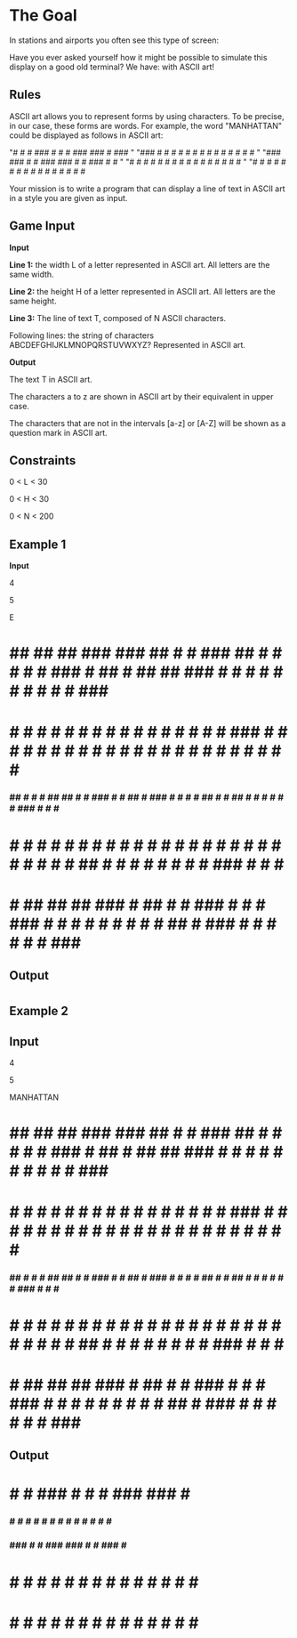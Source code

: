 # The Goal
In stations and airports you often see this type of screen:

Have you ever asked yourself how it might be possible to simulate this display on a good old terminal? We have: with ASCII art!

## Rules
ASCII art allows you to represent forms by using characters. To be precise, in our case, these forms are words. For example, the word "MANHATTAN" could be displayed as follows in ASCII art:

"# #  #  ### # #  #  ### ###  #  ### 
"
"### # # # # # # # #  #   #  # # # # 
"
"### ### # # ### ###  #   #  ### # # 
"
"# # # # # # # # # #  #   #  # # # # 
"
"# # # # # # # # # #  #   #  # # # # 
 
Your mission is to write a program that can display a line of text in ASCII art in a style you are given as input.

## Game Input

**Input**

**Line 1:** the width L of a letter represented in ASCII art. All letters are the same width.

**Line 2:** the height H of a letter represented in ASCII art. All letters are the same height.

**Line 3:** The line of text T, composed of N ASCII characters.

Following lines: the string of characters ABCDEFGHIJKLMNOPQRSTUVWXYZ? Represented in ASCII art.

**Output**

The text T in ASCII art.

The characters a to z are shown in ASCII art by their equivalent in upper case.

The characters that are not in the intervals [a-z] or [A-Z] will be shown as a question mark in ASCII art.

## Constraints

0 < L < 30

0 < H < 30

0 < N < 200

## Example 1

**Input**

4

5 

E

  #  ##   ## ##  ### ###  ## # # ###  ## # # #   # # ###  #  ##   #  ##   ## ### # # # # # # # # # # ### ### 

 # # # # #   # # #   #   #   # #  #    # # # #   ### # # # # # # # # # # #    #  # # # # # # # # # #   #   # 

 ### ##  #   # # ##  ##  # # ###  #    # ##  #   ### # # # # ##  # # ##   #   #  # # # # ###  #   #   #   ## 

 # # # # #   # # #   #   # # # #  #  # # # # #   # # # # # # #    ## # #   #  #  # # # # ### # #  #  #       

 # # ##   ## ##  ### #    ## # # ###  #  # # ### # # # #  #  #     # # # ##   #  ###  #  # # # #  #  ###  #  

## Output

 ### 

 #   

 ##  

 #   

 ###  

## Example 2

## Input

4

5

MANHATTAN

  #  ##   ## ##  ### ###  ## # # ###  ## # # #   # # ###  #  ##   #  ##   ## ### # # # # # # # # # # ### ### 

 # # # # #   # # #   #   #   # #  #    # # # #   ### # # # # # # # # # # #    #  # # # # # # # # # #   #   # 

 ### ##  #   # # ##  ##  # # ###  #    # ##  #   ### # # # # ##  # # ##   #   #  # # # # ###  #   #   #   ## 

 # # # # #   # # #   #   # # # #  #  # # # # #   # # # # # # #    ## # #   #  #  # # # # ### # #  #  #       

 # # ##   ## ##  ### #    ## # # ###  #  # # ### # # # #  #  #     # # # ##   #  ###  #  # # # #  #  ###  #  

## Output

 # #  #  ### # #  #  ### ###  #  ###  

 ### # # # # # # # #  #   #  # # # #  

 ### ### # # ### ###  #   #  ### # #  

 # # # # # # # # # #  #   #  # # # #  

 # # # # # # # # # #  #   #  # # # #  
